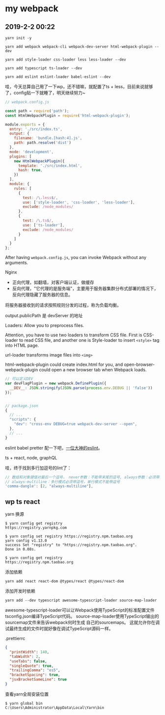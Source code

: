 # my webpack

## 2019-2-2 00:22

```shell
yarn init -y

yarn add webpack webpack-cli webpack-dev-server html-webpack-plugin --dev

yarn add style-loader css-loader less less-loader --dev

yarn add typescript ts-loader --dev

yarn add eslint eslint-loader babel-eslint --dev

```

哇，今天总算自己用了一下wp，还不错嘛，就配置了ts + less，目前来说就够了，config贴一下就睡了，明天继续努力~


```js
// webpack.config.js

const path = require('path');
const HtmlWebpackPlugin = require('html-webpack-plugin');

module.exports = {
  entry: './src/index.ts',
  output: {
    filename: 'bundle.[hash:4].js',
    path: path.resolve('dist')
  },
  mode: 'development',
  plugins: [
    new HtmlWebpackPlugin({
      template: './src/index.html',
      hash: true,
    })
  ],
  module: {
    rules: [
      {
        test: /\.less$/,
        use: ['style-loader', 'css-loader', 'less-loader'],
        exclude: /node_modules/
      },
      {
        test: /\.ts$/,
        use: ['ts-loader'],
        exclude: /node_modules/
      }
    ]
  }
};
```

After having `webpack.config.js`, you can invoke Webpack without any arguments.

Nginx 
- 正向代理，如翻墙，对客户端认证，做缓存
- 反向代理，"它代理的是服务端"，主要用于服务器集群分布式部署的情况下，反向代理隐藏了服务器的信息。

将服务器接收到的请求按照规则分发的过程，称为负载均衡。


output.publicPath 是 devServer 的地址

Loaders: Allow you to preprocess files.

Attention, you have to use two loaders to transform CSS file. First is CSS-loader to read CSS file, and another one is Style-loader to insert `<style>` tag into HTML page.

url-loader transforms image files into `<img>`

html-webpack-plugin could create index.html for you, and open-browser-webpack-plugin could open a new browser tab when Webpack loads.

```js
// 可以定义DEV
var devFlagPlugin = new webpack.DefinePlugin({
  __DEV__: JSON.stringify(JSON.parse(process.env.DEBUG || 'false'))
});


// package.json
{
  // ...
  "scripts": {
    "dev": "cross-env DEBUG=true webpack-dev-server --open",
  },
  // ...
}
```



eslint babel pretter 配一下吧，[一位大神的eslint](./config.js)。

ts + react, node, graphQL

哇，终于找到多行加逗号的lint了：

```js
// 数组和对象键值对最后一个逗号， never参数：不能带末尾的逗号, always参数：必须带末尾的逗号，
// always-multiline：多行模式必须带逗号，单行模式不能带逗号
'comma-dangle': [2, "always-multiline"],
```

## wp ts react

yarn 换源

```shell
$ yarn config get registry
https://registry.yarnpkg.com

$ yarn config set registry https://registry.npm.taobao.org
yarn config v1.13.0
success Set "registry" to "https://registry.npm.taobao.org".
Done in 0.08s.

$ yarn config get registry
https://registry.npm.taobao.org
```


添加依赖

```shell
yarn add react react-dom @types/react @types/react-dom
```

添加开发时依赖

```shell
yarn add --dev typescript awesome-typescript-loader source-map-loader
```

awesome-typescript-loader可以让Webpack使用TypeScript的标准配置文件 tsconfig.json编译TypeScript代码。 source-map-loader使用TypeScript输出的sourcemap文件来告诉webpack何时生成 自己的sourcemaps。 这就允许你在调试最终生成的文件时就好像在调试TypeScript源码一样。


.prettierrc

```json
{
  "printWidth": 140,
  "tabWidth": 2,
  "useTabs": false,
  "singleQuote": true,
  "trailingComma": "es5",
  "bracketSpacing": true,
  "jsxBracketSameLine": true
}
```

查看yarn全局安装位置

```shell
$ yarn global bin
C:\Users\Administrator\AppData\Local\Yarn\bin
```








```shell

```

